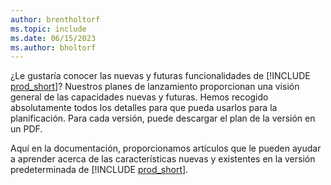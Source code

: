 ```yaml
---
author: brentholtorf
ms.topic: include
ms.date: 06/15/2023
ms.author: bholtorf
---
```

¿Le gustaría conocer las nuevas y futuras funcionalidades de [!INCLUDE [prod_short](prod_short.md)]? Nuestros planes de lanzamiento proporcionan una visión general de las capacidades nuevas y futuras. Hemos recogido absolutamente todos los detalles para que pueda usarlos para la planificación. Para cada versión, puede descargar el plan de la versión en un PDF.

Aquí en la documentación, proporcionamos artículos que le pueden ayudar a aprender acerca de las características nuevas y existentes en la versión predeterminada de [!INCLUDE [prod_short](prod_short.md)].